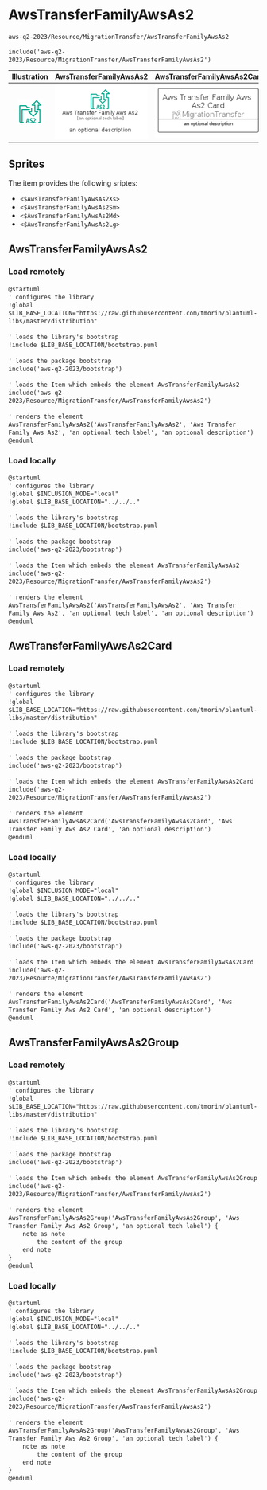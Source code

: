 # AwsTransferFamilyAwsAs2


```text
aws-q2-2023/Resource/MigrationTransfer/AwsTransferFamilyAwsAs2
```

```text
include('aws-q2-2023/Resource/MigrationTransfer/AwsTransferFamilyAwsAs2')
```



| Illustration | AwsTransferFamilyAwsAs2 | AwsTransferFamilyAwsAs2Card | AwsTransferFamilyAwsAs2Group |
| :---: | :---: | :---: | :---: |
| ![illustration for Illustration](../../../aws-q2-2023/Resource/MigrationTransfer/AwsTransferFamilyAwsAs2.png) | ![illustration for AwsTransferFamilyAwsAs2](../../../aws-q2-2023/Resource/MigrationTransfer/AwsTransferFamilyAwsAs2.Local.png) | ![illustration for AwsTransferFamilyAwsAs2Card](../../../aws-q2-2023/Resource/MigrationTransfer/AwsTransferFamilyAwsAs2Card.Local.png) | ![illustration for AwsTransferFamilyAwsAs2Group](../../../aws-q2-2023/Resource/MigrationTransfer/AwsTransferFamilyAwsAs2Group.Local.png) |



## Sprites
The item provides the following sriptes:

- `<$AwsTransferFamilyAwsAs2Xs>`
- `<$AwsTransferFamilyAwsAs2Sm>`
- `<$AwsTransferFamilyAwsAs2Md>`
- `<$AwsTransferFamilyAwsAs2Lg>`





## AwsTransferFamilyAwsAs2

### Load remotely
```plantuml
@startuml
' configures the library
!global $LIB_BASE_LOCATION="https://raw.githubusercontent.com/tmorin/plantuml-libs/master/distribution"

' loads the library's bootstrap
!include $LIB_BASE_LOCATION/bootstrap.puml

' loads the package bootstrap
include('aws-q2-2023/bootstrap')

' loads the Item which embeds the element AwsTransferFamilyAwsAs2
include('aws-q2-2023/Resource/MigrationTransfer/AwsTransferFamilyAwsAs2')

' renders the element
AwsTransferFamilyAwsAs2('AwsTransferFamilyAwsAs2', 'Aws Transfer Family Aws As2', 'an optional tech label', 'an optional description')
@enduml
```

### Load locally
```plantuml
@startuml
' configures the library
!global $INCLUSION_MODE="local"
!global $LIB_BASE_LOCATION="../../.."

' loads the library's bootstrap
!include $LIB_BASE_LOCATION/bootstrap.puml

' loads the package bootstrap
include('aws-q2-2023/bootstrap')

' loads the Item which embeds the element AwsTransferFamilyAwsAs2
include('aws-q2-2023/Resource/MigrationTransfer/AwsTransferFamilyAwsAs2')

' renders the element
AwsTransferFamilyAwsAs2('AwsTransferFamilyAwsAs2', 'Aws Transfer Family Aws As2', 'an optional tech label', 'an optional description')
@enduml
```

## AwsTransferFamilyAwsAs2Card

### Load remotely
```plantuml
@startuml
' configures the library
!global $LIB_BASE_LOCATION="https://raw.githubusercontent.com/tmorin/plantuml-libs/master/distribution"

' loads the library's bootstrap
!include $LIB_BASE_LOCATION/bootstrap.puml

' loads the package bootstrap
include('aws-q2-2023/bootstrap')

' loads the Item which embeds the element AwsTransferFamilyAwsAs2Card
include('aws-q2-2023/Resource/MigrationTransfer/AwsTransferFamilyAwsAs2')

' renders the element
AwsTransferFamilyAwsAs2Card('AwsTransferFamilyAwsAs2Card', 'Aws Transfer Family Aws As2 Card', 'an optional description')
@enduml
```

### Load locally
```plantuml
@startuml
' configures the library
!global $INCLUSION_MODE="local"
!global $LIB_BASE_LOCATION="../../.."

' loads the library's bootstrap
!include $LIB_BASE_LOCATION/bootstrap.puml

' loads the package bootstrap
include('aws-q2-2023/bootstrap')

' loads the Item which embeds the element AwsTransferFamilyAwsAs2Card
include('aws-q2-2023/Resource/MigrationTransfer/AwsTransferFamilyAwsAs2')

' renders the element
AwsTransferFamilyAwsAs2Card('AwsTransferFamilyAwsAs2Card', 'Aws Transfer Family Aws As2 Card', 'an optional description')
@enduml
```

## AwsTransferFamilyAwsAs2Group

### Load remotely
```plantuml
@startuml
' configures the library
!global $LIB_BASE_LOCATION="https://raw.githubusercontent.com/tmorin/plantuml-libs/master/distribution"

' loads the library's bootstrap
!include $LIB_BASE_LOCATION/bootstrap.puml

' loads the package bootstrap
include('aws-q2-2023/bootstrap')

' loads the Item which embeds the element AwsTransferFamilyAwsAs2Group
include('aws-q2-2023/Resource/MigrationTransfer/AwsTransferFamilyAwsAs2')

' renders the element
AwsTransferFamilyAwsAs2Group('AwsTransferFamilyAwsAs2Group', 'Aws Transfer Family Aws As2 Group', 'an optional tech label') {
    note as note
        the content of the group
    end note
}
@enduml
```

### Load locally
```plantuml
@startuml
' configures the library
!global $INCLUSION_MODE="local"
!global $LIB_BASE_LOCATION="../../.."

' loads the library's bootstrap
!include $LIB_BASE_LOCATION/bootstrap.puml

' loads the package bootstrap
include('aws-q2-2023/bootstrap')

' loads the Item which embeds the element AwsTransferFamilyAwsAs2Group
include('aws-q2-2023/Resource/MigrationTransfer/AwsTransferFamilyAwsAs2')

' renders the element
AwsTransferFamilyAwsAs2Group('AwsTransferFamilyAwsAs2Group', 'Aws Transfer Family Aws As2 Group', 'an optional tech label') {
    note as note
        the content of the group
    end note
}
@enduml
```

